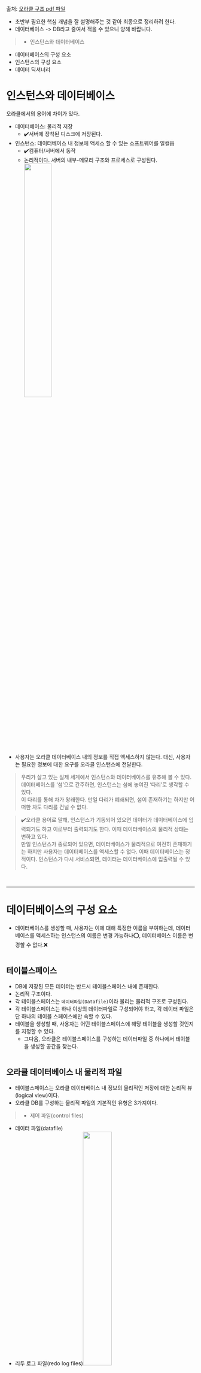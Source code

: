 <p>출처: <a href="https://soccerda.tistory.com/5">오라클 구조 pdf 파일</a></p>
<ul>
<li>초반부 필요한 핵심 개념을 잘 설명해주는 것 같아 최종으로 정리하려 한다.</li>
<li>데이터베이스 -&gt; DB라고 줄여서 적을 수 있으니 양해 바랍니다.</li>
</ul>
<blockquote>
<ul>
<li>인스턴스와 데이터베이스</li>
</ul>
</blockquote>
<ul>
<li>데이터베이스의 구성 요소</li>
<li>인스턴스의 구성 요소</li>
<li>데이터 딕셔너리</li>
</ul>
<h1 id="인스턴스와-데이터베이스">인스턴스와 데이터베이스</h1>
<p>오라클에서의 용어에 차이가 있다.</p>
<ul>
<li>데이터베이스: 물리적 저장<ul>
<li>✔️서버에 장착된 디스크에 저장된다.</li>
</ul>
</li>
<li>인스턴스: 데이터베이스 내 정보에 액세스 할 수 있는 소프트웨어를 일컬음<ul>
<li>✔️컴퓨터/서버에서 동작</li>
<li>논리적이다. 서버의 내부-메모리 구조와 프로세스로 구성된다. <img src="https://velog.velcdn.com/images/greendev/post/09f26235-8d8a-4805-9930-a4af6c5c11df/image.png" width="40%" />


</li>
</ul>
</li>
</ul>
<ul>
<li>사용자는 오라클 데이터베이스 내의 정보를 직접 액세스하지 않는다. 
대신, 사용자는 필요한 정보에 대한 요구를 오라클 인스턴스에 전달한다.</li>
</ul>
<blockquote>
<p>우리가 살고 있는 실제 세계에서 인스턴스와 데이터베이스를 유추해 볼 수 있다. 
데이터베이스를 ‘섬’으로 간주하면, 인스턴스는 섬에 놓여진 ‘다리’로 생각할 수 있다.
<br />이 다리를 통해 차가 왕래한다. 만일 다리가 폐쇄되면, 
섬이 존재하기는 하지만 어떠한 차도 다리를 건널 수 없다.</p>
</blockquote>
<blockquote>
<p>✔️오라클 용어로 말해, 인스턴스가 기동되어 있으면 데이터가 데이터베이스에 입력되기도 하고 이로부터 출력되기도 한다. 
이때 데이터베이스의 물리적 상태는 변하고 있다. 
<br />만일 인스턴스가 종료되어 있으면, 데이터베이스가 물리적으로 여전히 존재하기는 하지만 
사용자는 데이터베이스를 액세스할 수 없다. 
이때 데이터베이스는 정적이다. 인스턴스가 다시 서비스되면, 데이터는 데이터베이스에 입출력될 수 있다.</p>
</blockquote>
<br />

<hr />
<h1 id="데이터베이스의-구성-요소">데이터베이스의 구성 요소</h1>
<ul>
<li>데이터베이스를 생성할 때, 사용자는 이에 대해 특정한 이름을 부여하는데, 
데이터베이스를 액세스하는 인스턴스의 이름은 변경 가능하나⭕, 데이터베이스 이름은 변경할 수 없다.❌</li>
</ul>
<p><img alt="" src="https://velog.velcdn.com/images/greendev/post/f7834a8f-939d-45e3-a4c8-91bc571ed60d/image.png" /></p>
<h2 id="테이블스페이스">테이블스페이스</h2>
<ul>
<li>DB에 저장된 모든 데이터는 반드시 테이블스페이스 내에 존재한다.</li>
<li>논리적 구조이다.</li>
<li>각 테이블스페이스는 <code>데이터파일(Datafile)</code>이라 불리는 물리적 구조로 구성된다.</li>
<li>각 테이블스페이스는 하나 이상의 데이터파일로 구성되어야 하고, 각 데이터 파일은 단 하나의 테이블 스페이스에만 속할 수 있다.</li>
<li>테이블을 생성할 때, 사용자는 어떤 테이블스페이스에 해당 테이블을 생성할 것인지를 지정할 수 있다.<ul>
<li>그다음, 오라클은 테이블스페이스를 구성하는 데이터파일 중 하나에서 테이블을 생성할 공간을 찾는다.</li>
</ul>
</li>
</ul>
<p><img alt="" src="https://velog.velcdn.com/images/greendev/post/f6e77fc7-cdd9-422d-9420-de7ff9427cf2/image.png" /></p>
<h2 id="오라클-데이터베이스-내-물리적-파일">오라클 데이터베이스 내 물리적 파일</h2>
<ul>
<li>테이블스페이스는 오라클 데이터베이스 내 정보의 물리적인 저장에 대한 논리적 뷰(logical view)이다. </li>
<li>오라클 DB를 구성하는 물리적 파일의 기본적인 유형은 3가지이다.</li>
</ul>
<blockquote>
<ul>
<li>제어 파일(control files)</li>
</ul>
</blockquote>
<ul>
<li>데이터 파일(datafile)</li>
<li>리두 로그 파일(redo log files)<img src="https://velog.velcdn.com/images/greendev/post/cf3613e0-dd73-4e98-a5a5-d96cfd46001f/image.png" width="40%" />

</li>
</ul>
<br />

<h3 id="제어-파일control-files-컨트롤-파일">제어 파일(Control files, 컨트롤 파일)</h3>
<ul>
<li>컨트롤 파일은 다음과 같은 DB의 내용과 상태에 대한 주요 정보를 포함한다.</li>
</ul>
<table>
<thead>
<tr>
<th>항목</th>
<th>설명</th>
</tr>
</thead>
<tbody><tr>
<td>데이터베이스 이름</td>
<td></td>
</tr>
<tr>
<td>데이터베이스 생성 시기</td>
<td></td>
</tr>
<tr>
<td>데이터파일의 현재 상태</td>
<td>복구가 필요한지 여부, 읽기 전용 상태 여부 등</td>
</tr>
<tr>
<td>이전 데이터베이스 종료 상태</td>
<td>데이터베이스가 제대로 닫혔는지 여부</td>
</tr>
<tr>
<td>아카이브 리두 로그 적용 기간</td>
<td>각 아카이브 리두 로그에 의해 적용되는 기간</td>
</tr>
<tr>
<td>데이터베이스 백업 종류</td>
<td>데이터베이스에 수행된 백업의 종류</td>
</tr>
</tbody></table>
<br />

<h4 id="컨트롤-파일-매개변수">컨트롤 파일 매개변수</h4>
<ul>
<li>컨트롤 파일의 크기는 초기화 매개변수에 영향을 받는데, 이 초기화 매개변수들은 초기화 파일의 일부이며, 데이터베이스 생성 시에 설정된다. (초기화 파일에 대한 내용은 뒷부분에)</li>
</ul>
<blockquote>
<ul>
<li><code>MAXLOGFILES</code> : 데이터베이스에 대한 리두 로그 파일 그룹의 최대 수 <br />
</li>
</ul>
</blockquote>
<ul>
<li><p><code>MAXLOGMEMBERS</code>: 각 리두로그 파일 그룹에 대한 멤버의 최대 수</p>
<br /></li>
<li><p><code>MAXLOGHISTORY</code>: 컨트롤 파일이 포함할 수 있는 리두 로그 히스토리 파일의 최대 수.</p>
<ul>
<li>이 히스토리 파일은 아카이브 리두로그에 유지 되어 있는 트랜잭션의 범위를 식별함으로써 리두로그를 사용하는 자동 복구 작업을 간단히 하기 위해 사용<br /></li>
</ul>
</li>
<li><p><code>MAXDATAFILES</code>: 컨트롤 파일이 관리할 수 있는 데이터파일의 최대 수.</p>
<ul>
<li>MAXDATAFILES 매개변수에 지정된 수보다 많은 데이터 파일을 추가하면, 컨트롤 파일이 자동으로 확장 된다. <ul>
<li>설명: <u>컨트롤 파일이 관리할 수 있는 데이터 파일의 최대 수</u>를 설정한다. 데이터베이스가 생성될 때, 컨트롤 파일 내에서 관리할 수 있는 데이터 파일의 수를 정의하는 중요한 매개변수</li>
<li>오라클 7 버전에서는 이 매개변수 값이 초과될 경우 제어 파일을 재생성해야 했으나, 오라클 8 버전 이후에서는 자동으로 컨트롤 파일이 확장된다.</li>
<li>주요 기능: 데이터 파일을 추가할 때 컨트롤 파일의 용량 제한을 설정하며, 데이터베이스 크기가 확장될 수 있는 범위를 결정한다.<br /></li>
</ul>
</li>
</ul>
</li>
<li><p><code>MAXINSTANCES</code>: 컨트롤 파일이 관리할 수 있는 인스턴스의 크기와 수</p>
</li>
<li><p>이러한 MAX값을 큰 값으로 설정하는 것이 바람직하다.</p>
</li>
</ul>
<br />

<h2 id="다중-컨트롤-파일">다중 컨트롤 파일</h2>
<ul>
<li>데이터베이스는 최소 두 개의 컨트롤 파일을 가져야 한다.</li>
<li>컨트롤 파일에 대한 최소 하나의 복사본이라도 없다면, 데이터베이스의 일부 혹은 전체에 대한 기록을 잃게 될 수 있다.</li>
<li>제어파일의 재생성은 어렵고 위험의 소지가 있으므로 여러 개의 제어 파일에 대한 복사본을 유지하는 것이 좋은 방법이다. </li>
</ul>
<blockquote>
</blockquote>
<pre><code class="language-shell">CONTROL_FILES = (/u00/oradata/prod/prodctl1.ctl,
                /u01/oradata/prod/prodctl2.ctl,
                /u02/oradata/prod/prodctl3.ctl)</code></pre>
<ul>
<li>오라클은 모든 컨트롤 파일 복사본이 본 파일과 일치하도록 유지하므로, 변경도 동시에 일어난다.</li>
</ul>
<br />

<h2 id="데이터-파일">데이터 파일</h2>
<ul>
<li>데이터베이스 내 저장된 실제 데이터를 포함한다.</li>
<li>즉, 데이터를 저장하는 테이블과 인덱스, 데이터 구조에 대한 정보를 유지하는 데이터 딕셔너리, 일관성을 구현하는 데 롤백 세그먼트를 포함한다. (롤백 세그먼트는 나중에)</li>
<li>오라클 데이터베이스 블록으로 구성, 데이터베이스 블록은 디스크 상의 운영체제 블록으로 구성된다.</li>
<li>오라클 블록의 크기: 2KB~32KB (이제는 8KB가 표준처럼 사용됨)</li>
</ul>
<img src="https://velog.velcdn.com/images/greendev/post/a74fab6a-3ef9-4856-ad57-8f840a7a7a65/image.png" width="50%" />

<ul>
<li>데이터파일은 단 하나의 데이터베이스에만 속하고, 해당 데이터베이스 내의 단 하나의 테이블스페이스에만 속한다.</li>
<li>데이터는 사용자가 수행하고 있는 작업에 기초하여, 필요에 따라 오라클 블록 단위로 데이터파일에서 메모리로 읽혀진다.</li>
<li>데이터블록은 데이터베이스가 사용자가 변경한 사항을 확실하게 기록하도록 하기 위해 필요에 따라 메모리에서 디스크 상에 저장된 데이터 파일로 쓰여진다.</li>
<li>데이터 파일은 오라클 데이터베이스와 운영체제 사이에서 가장 하위 레벨에 위치한다.</li>
</ul>
<br />

<h3 id="데이터-파일-구조">데이터 파일 구조</h3>
<ul>
<li><code>데이터파일 헤더(Datafile Header)</code>: 각 데이터파일의 첫 번째 블록  <ul>
<li>데이터베이스 무결성을 유지하는 데 사용되는 중요한 정보</li>
<li>✔️체크포인트 구조(checkpoint structure)<ul>
<li><u>논리적 타임 스탬프</u>로, 데이터파일에 변경사항이 쓰여진 마지막 시점을 표시한다.</li>
<li>이 타임스탬프는 복구 작업을 할 때 중요하다. </li>
<li>오라클 복구 프로세스는 데이터파일을 현재 시점으로 복구하기 위해 어떠한 리두로그를 적용할지를 결정해야 하는데, 이때 데이터파일 헤더 내 타임 스탬프를 사용한다.</li>
</ul>
</li>
</ul>
</li>
</ul>
<br />

<h2 id="익스텐트와-세그먼트">익스텐트와 세그먼트</h2>
<ul>
<li><p>물리적 관점: 데이터 파일은 운영체제 블록으로 저장된다.</p>
</li>
<li><p>논리적 관점: 데이터블록, 익스텐트, 세그먼트 (3개의 중간 레벨)</p>
<ul>
<li><p>✔️<code>익스텐트(extent)</code> : 오라클 데이터 파일 내 연속적인 데이터 블록의 집합</p>
</li>
<li><p>✔️<code>세그먼트(segment)</code>: 하나 이상의 익스텐트로 구성되는 테이블이나 인덱스와 같이, 오라클 데이터베이스 내에서 공간을 차지하는 객체</p>
</li>
</ul>
</li>
</ul>
<p><img alt="" src="https://velog.velcdn.com/images/greendev/post/97d5e0af-69b0-41f7-9a18-a6af10094a07/image.png" /></p>
<br />

<ul>
<li>데이터 변경 시, 오라클은 동일한 데이터 블록 내에서 데이터 변경을 시도한다.</li>
<li>만일 데이터 블록 내에 새로운 정보를 저장할 공간이 충분하지 않으면, 오라클은 해당 데이터를 새로운 데이터 블록에 쓸 것이다.</li>
<li>이 데이터 블록은 다른 익스텐트에 위치할 수도 있다.</li>
</ul>
<h2 id="리두-로그-파일">리두 로그 파일</h2>
<ul>
<li><p>트랜잭션과 오라클 내부 작업의 결과로써, 데이터베이스에 변경된 사항에 대한 기록을 저장한다.</p>
</li>
<li><p>일반적인 작업 시, 오라클은 변경된 블록을 <code>메모리에 캐시(혹은 저장)</code>한다.</p>
</li>
<li><p>인스턴스 장애가 발생했을 경우, <u>변경된 블록 중 일부는 데이터 파일에 쓰여지지 않았을 수도 있다.</p>
</li>
<li><p>✔️ 리두 로그에 변경사항을 기록함으로써, 장애 발생 시 유실된 변경 사항을 복구해낼 수 있다.</u></p>
</li>
<li><p>오라클 7버전에서는 인덱스 생성, SELECT 문을 이용한 테이블 생성, 데이터 적재 등과 같은 일부 작업에 대해 리두 정보 생성의 비활성화를 지원했다.</p>
</li>
</ul>
<h3 id="리두-로그-파일-다중화">리두 로그 파일 다중화</h3>
<ul>
<li>오라클은 리두 로그를 관리하기 위해 특정한 용어를 사용한다.</li>
<li>아래 사진은 미러링되어 있는, 두 개의 멤버로 구성되어 있는 각 그룹을 나타낸다.</li>
</ul>
<img src="https://velog.velcdn.com/images/greendev/post/76acb610-458b-4cc9-b164-56bd7fbe0f6c/image.png" width="50%" />

<ul>
<li><p>각 오라클 인스턴스는 데이터베이스의 변경 사항을 기록하기 위해 <code>리두 스레드</code>를 사용한다.</p>
</li>
<li><p><code>리두 스레드</code>는 하나 이상의 리두 로그 멤버로 구성된 <code>리두 로그 그룹들</code>로 구성된다.</p>
</li>
<li><p>논리적으로는 리두로그 그룹을 단일 리두 로그 파일로 생각할 수 있다.</p>
<ul>
<li>하지만, 오라클은 리두로그에 대한 모든 주요한 무결성을 보장하고자, 리두 로그 복사본을 여러 개 지정할 수 있도록 한다. 
<i><u>각 리두 로그 파일 복사본을 여러 개 생성함으로써, 디스크 장애나 기타장애시 리두로그파일을 보호할 수 있다.</u></i></li>
</ul>
</li>
<li><p>여러 개의 멤버가 하나의 리두로그 그룹에 존재할 때, 오라클은 여러 개의 리두 로그 파일 복사본을 유지한다.</p>
<blockquote>
<ul>
<li>🚨 오라클 데이터베이스 상태와 안전에 매우 중요하다. 
유실된 리두 로그 파일은 재생성할 수 있는 방법이 없다. 따라서 반드시 여러 개의 리두 로그 파일 복사본을 유지해야 한다. </li>
</ul>
</blockquote>
</li>
<li><p><strong>오라클은 항상 모든 리두로그 파일 복사본이 갱신될 때까지 기다린다. </p>
<ul>
<li>오라클은 디스크 상의 모든 리두로그 파일 복사본이 성공적으로 갱신되었는지 확인한 후, 리두 기록이 완료되었다고 판단한다.</strong></li>
</ul>
</li>
</ul>
<br />

<h3 id="오라클이-리두로그를-사용하는-방법">오라클이 리두로그를 사용하는 방법</h3>
<ul>
<li><p>오라클이 하나의 리두 로그 파일을 채웠으면, 자동으로 다음 그 로그 파일을 사용하기 시작한다. </p>
</li>
<li><p>모든 이용 가능한 리두로그 파일을 순환했으면, <u>첫번째 리두로그 파일로 돌아가 이를 재사용한다.</u></p>
</li>
<li><p>리두 로그 시퀀스 번호를 사용하여 상이한 리두 로그를 추적하는데, 이 시퀀스 번호는 리두 로그 파일 내에 기록된다.</p>
</li>
</ul>
<blockquote>
<p>redolog1.log, redolog2.log, redolog3.log 가 있다고 가정하자. </p>
</blockquote>
<ul>
<li>오라클이 이 파일들을 처음으로 사용하는 경우, 각 리두로그 파일에 대한 리두 로그 시퀀스 번호는 각각 1,2,3이다. </li>
<li>오라클이 첫번째 리두로그 파일인 redolog1.log로 돌아가면 오라클은 이를 재사용하되, 리두 로그 시퀀스 번호 4를 로그 파일에 부여한다.</li>
<li>오라클이 redolog2.log로 이동하면, 오라클은 이 파일에 리두로그 시퀀스 번호 5를 부여한다.<img src="https://velog.velcdn.com/images/greendev/post/72fa00bd-4aad-425e-9feb-af148288f072/image.png" width="65%" />



</li>
</ul>
<ul>
<li>✔️ 리두 로그 시퀀스 번호: 오라클은 로그가 채워지고, 순환되는 순서를 결정하기 위해 사용한다.</li>
<li>✔️ 리두 로그 파일 이름: 운영체제는 물리적 파일을 확인하기 위해, 리두 로그 파일을 사용한다.<blockquote>
<ul>
<li>오라클은 자동으로 리두 로그 파일을 재사용하기 때문에, 리두 로그 파일이름이 반드시 리두 로그 파일 시퀀스 내의 리두로그 파일의 위치를 나타내는 것은 아니다.</li>
</ul>
</blockquote>
</li>
</ul>
<h3 id="아카이브-리두-로그">아카이브 리두 로그</h3>
<blockquote>
<ol>
<li>온라인 리두로그(Online Redo Logs)</li>
<li>아카이브 리두 로그(Archived Redo logs)</li>
</ol>
</blockquote>
<ul>
<li><code>온라인 리두로그</code>: 오라클이 데이터베이스에 변경사항을 기록하기 위해 순환하여 사용하는 운영체제 파일들</li>
<li><code>아카이브 리두로그</code>: 온라인 리두로그의 재사용에 따른 리두 데이터의 유실을 막기 위해 생성되어 채워진 온라인 리두 로그의 복사본들</li>
</ul>
<ul>
<li><p>오라클 데이터베이스는 아카이빙 리두 로그와 관련하여 다음 두 가지 모드를 운영할 수 있다.</p>
</li>
<li><p>NOARCHIVELOG</p>
<ul>
<li>어떠한 리두로그도 아카이빙 되지 않는다. </li>
<li>오라클이 리두 로그를 순환함에 따라, 채워진 리두 로그는 초기화되어 재사용되므로 데이터베이스에서 변경 사항이 제거된다.</li>
<li>이 모드는 근본적으로 장애 발생 시 복구가 불가능하다.</li>
</ul>
</li>
<li><p>ARCHIVELOG</p>
<ul>
<li>오라클이 새로운 리두로그로 이동할 때, 이전 리두로그를 아카이빙한다.</li>
<li>리두 로그 정보의 공백을 막기 위해 리두 로그가 성공적으로 아카이빙 될 때까지 해당 리두로그는 재사용될 수 없다.<blockquote>
<ul>
<li>아카이브 리두로그와, 온라인 리두로그는 함께 모든 변경사항에 대한 완벽한 정보를 데이터베이스에 제공한다.
이 두 파일을 함께 사용하면, 장애 발생 시점까지 커밋된 모든 트랜잭션 복구가 가능하다.</li>
</ul>
</blockquote>
</li>
</ul>
</li>
<li><p>로그 시퀀스 번호는 오라클이 데이터베이스 복구를 위해 온라인 리두로그와 아카이브 리두 로그를 사용하는 동안, 가이드 역할을 한다.</p>
</li>
</ul>
<h3 id="archivelog-모드와-자동-아카이빙">ARCHIVELOG 모드와 자동 아카이빙</h3>
<ul>
<li><p>오라클 데이터베이스에 대한 자동 아카이빙을 활성화하려면, 다음 두 단계를 거쳐야 한다. </p>
<pre><code class="language-sql">                          ALTER DATABASE ARCHIVELOG</code></pre>
</li>
<li><p>만일, 데이터베이스가 ARCHIVELOG 모드 상태이면, 오라클은 리두 로그 파일이 채워지면 이 파일들을 아카이빙하라는 표시를 한다.</p>
</li>
<li><p>채워진 로그 파일은 재사용되기 전에, 아카이빙 되어야 한다.</p>
<ul>
<li>하지만, 로그 파일이 아카이빙될 준비가 되었다는 표기가 되어있다고 해서, 자동으로 아카이빙 되는 것은 아니다.</li>
<li>초기화 파일 내의 매개변수 또한 설정해주어야 한다.<pre><code class="language-shell">LOG_ARCHIVE_START = TRUE</code></pre>
</li>
</ul>
</li>
<li><p>위와 같이 설정하면, 오라클은 채워진 리두로그를 아카이브 로그 대상 위치에 복사하기 위한 프로세스를 호출한다. </p>
</li>
</ul>
<blockquote>
<pre><code class="language-shell">LOG_ARCHIVE_DEST = C:\ORANT\DATABASE\ARCHIVE -- 아카이브 리두 로그 파일 작성할 디렉토리
LOG_ARCHIVE_FORMAT=&quot;ORCL%S.ARC&quot; --- 오라클이 아카이브 리두 로그 파일 이름에 대해 사용할 형식을 지정</code></pre>
</blockquote>
<pre><code>
| Placeholder | Description                                       |
|-------------|---------------------------------------------------|
| `%s`        | 왼쪽이 0으로 채워지지 않은 시퀀스 번호로 대체된다. |
| `%T`        | 0으로 채워진 리두스레드 번호로 대체된다.            |
| `%t`        | 0으로 채워지지 않은 리두스레드 번호로 대체된다.    |
| `%S`        | 왼쪽이 0으로 채워진 시퀀스 번호로 대체된다.        |

---
&gt;ex) 아카이브 리두 로그 파일 이름이 스레드 번호와 시퀀스 번호를 포함하고, 
0으로 채워지기를 원하는 경우
```shell
LOG_ARCHIVE_FORMAT=&quot;ORA%T%S.ARC&quot;</code></pre><hr />
<p><img alt="" src="https://velog.velcdn.com/images/greendev/post/c5e517cf-6534-42f8-8574-efe36d118415/image.png" /></p>
<ul>
<li><p>초기화 파일은 오라클 인스턴스가 기동될 때마다 읽혀지므로, 매개변수들을 변경하더라도 인스턴스가 종료되어 재기동될 때까지는 효력이 없다. </p>
</li>
<li><p>자동 아카이빙을 활성화한다고 데이터베이스가 ARCHIVELOG 모드 상태로 되는 것은 아니다.</p>
<ul>
<li>ARCHIVELOG 모드 상태로 설정한다고 해서, 자동 아카이빙 프로세스가 활성화하는 것도 아니다.</li>
</ul>
</li>
<li><p>LOG_ARCHIVE_START 매개변수는 기본적으로 FALSE로 설정되어 있다.</p>
<ul>
<li>ARCHIVELOG 모드의 설정과, LOG_ARCHIVE_START 설정의 불일치로, 오라클 인스턴스가 끝없이 기다리는 경우를 볼 수 있다.<blockquote>
<p> ✔️ 우선 초기화 매개변수를 변경한 다음, <code>ALTER DATABASE ARCHIVELOG</code> 명령어를 사용하자. </p>
</blockquote>
</li>
</ul>
</li>
<li><p>아카이브 로그 대상 위치에, 리두 로그를 저장할 충분한 공간이 있는지 확인해야 한다.</p>
<ul>
<li>아카이브 로그 파일 대상 위치가 꽉 찬 경우, 오라클은 추가적인 리두로그 파일을 아카이빙할 수 없으므로 동작을 멈추게 된다.</li>
</ul>
</li>
</ul>
<h3 id="아카이브-로그-관련-매개변수">아카이브 로그 관련 매개변수</h3>
<ul>
<li>오라클 8 이후 버전에서 온라인 리두 로그를 다중화할 수 있듯, 여러 개의 아카이브 로그 대상 위치를 지정할 수 있다. 오라클은 채워진 리두로그를 지정된 위치에 복사한다.</li>
<li>또한, 리두 로그가 반드시 모든 아카이브 로그 대상 위치에 성공적으로 복사되어야 하는지 여부도 지정할 수 있다.</li>
</ul>
<blockquote>
<ul>
<li><code>LOG_ARCHIVE_DUPLEX_DEST</code>: 리두 로그가 중복적으로 저장될 추가 위치를 지정한다.</li>
</ul>
</blockquote>
<ul>
<li><p><code>LOG_ARCHIVE_MIN_SUCCEED_DEST</code>: 리두 로그가 반드시 하나 또는 모든 위치에 성공적으로 작성되어야 하는지 여부를 표시한다.</p>
</li>
<li><p>오라클 8i버전부터 재난 복구에 대비하여, 원격지 시스템을 포함한 최대 다섯군데의 필수 또는 선택 아카이브 로그 대상 위치를 지정할 수 있다.</p>
</li>
<li><p>추가적인 업무 부담을 지원하도록 다중 아카이빙 프로세스에 대한 자동 지원기능을 지원한다.</p>
</li>
</ul>